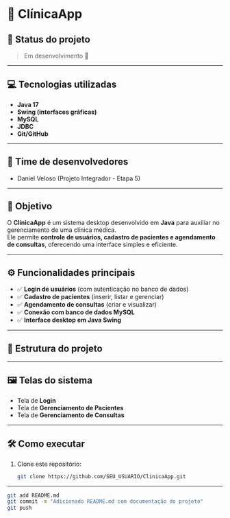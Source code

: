 # 🏥 ClínicaApp

## 📌 Status do projeto
> Em desenvolvimento 🚧  

---

## 💻 Tecnologias utilizadas
- **Java 17**
- **Swing (interfaces gráficas)**
- **MySQL**
- **JDBC**
- **Git/GitHub**

---

## 👥 Time de desenvolvedores
- Daniel Veloso (Projeto Integrador - Etapa 5)

---

## 🎯 Objetivo
O **ClínicaApp** é um sistema desktop desenvolvido em **Java** para auxiliar no gerenciamento de uma clínica médica.  
Ele permite **controle de usuários, cadastro de pacientes e agendamento de consultas**, oferecendo uma interface simples e eficiente.

---

## ⚙️ Funcionalidades principais
- ✅ **Login de usuários** (com autenticação no banco de dados)  
- ✅ **Cadastro de pacientes** (inserir, listar e gerenciar)  
- ✅ **Agendamento de consultas** (criar e visualizar)  
- ✅ **Conexão com banco de dados MySQL**  
- ✅ **Interface desktop em Java Swing**

---

## 📂 Estrutura do projeto

---

## 🖼️ Telas do sistema
- Tela de **Login**  
- Tela de **Gerenciamento de Pacientes**  
- Tela de **Gerenciamento de Consultas**  

---

## 🛠️ Como executar
1. Clone este repositório:
   ```bash
   git clone https://github.com/SEU_USUARIO/ClinicaApp.git
   
---


```bash
git add README.md
git commit -m "Adicionado README.md com documentação do projeto"
git push

